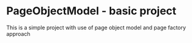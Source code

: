 # PageObjectModel - basic project

This is a simple project with use of page object model and page factory approach 
